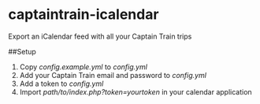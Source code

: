 # captaintrain-icalendar
Export an iCalendar feed with all your Captain Train trips

##Setup
1. Copy *config.example.yml* to *config.yml*
1. Add your Captain Train email and password to *config.yml*
1. Add a token to *config.yml*
1. Import *path/to/index.php?token=yourtoken* in your calendar application
